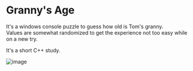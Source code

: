 # Granny's Age

It's a windows console puzzle to guess how old is Tom's granny.<br/>
Values are somewhat randomized to get the experience not too easy while on a new try.

It's a short C++ study.

![image](https://user-images.githubusercontent.com/8191195/136543506-571c015e-1896-43cf-a3c5-0e3b7e304258.png)
